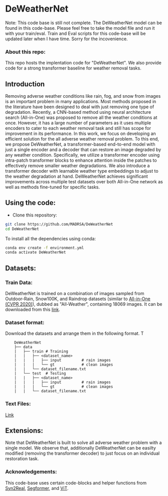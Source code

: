 # DeWeatherNet


Note: This code base is still not complete. The DeWeatherNet model can be found in this code-base. Please feel free to take the model file and run it with your train/eval. Train and Eval scripts for this code-base will be updated later when I have time. Sorry for the incovenience.


### About this repo:

This repo hosts the implentation code for "DeWeatherNet". We also provide code for a strong transformer baseline for weather removal tasks.

## Introduction

Removing adverse weather conditions like rain, fog, and snow from images is an important problem in many applications. Most methods proposed in the literature have been designed to deal with just removing one type of degradation. Recently, a CNN-based method  using neural architecture search (All-in-One) was proposed  to remove all the weather conditions at once. However, it has a large number of parameters as it uses multiple encoders to cater to each weather removal task and still has scope for improvement in its performance. In this work, we focus on developing an efficient solution for the all adverse weather removal problem. To this end, we propose DeWeatherNet, a transformer-based end-to-end model with just a single encoder and a decoder that can restore an image degraded by any weather condition. Specifically, we utilize a transformer encoder using intra-patch transformer blocks to enhance attention inside the patches to effectively remove smaller weather degradations. We also introduce a transformer decoder with learnable weather type embeddings to adjust to the weather degradation at hand. DeWeatherNet achieves significant improvements across multiple test datasets over both All-in-One network as well as methods fine-tuned for specific tasks. 


## Using the code:

- Clone this repository:
```bash
git clone https://github.com/MADRSA/DeWeatherNet
cd DeWeatherNet
```

To install all the dependencies using conda:

```bash
conda env create -f environment.yml
conda activate DeWeatherNet
```


## Datasets:

### Train Data:

DeWeatherNet is trained on a combination of images sampled from Outdoor-Rain, Snow100K, and Raindrop datasets (similar to [All-in-One (CVPR 2020)](https://openaccess.thecvf.com/content_CVPR_2020/papers/Li_All_in_One_Bad_Weather_Removal_Using_Architectural_Search_CVPR_2020_paper.pdf)), dubbed as "All-Weather", containing 18069 images. It can be downloaded from this [link](https://drive.google.com/file/d/1tfeBnjZX1wIhIFPl6HOzzOKOyo0GdGHl/view?usp=sharing).


### Dataset format:

Download the datasets and arrange them in the following format. T
```
    DeWeatherNet
    ├── data 
    |   ├── train # Training  
    |   |   ├── <dataset_name>   
    |   |   |   ├── input         # rain images 
    |   |   |   └── gt            # clean images
    |   |   └── dataset_filename.txt
    |   └── test  # Testing         
    |   |   ├── <dataset_name>          
    |   |   |   ├── input         # rain images 
    |   |   |   └── gt            # clean images
    |   |   └── dataset_filename.txt
```

### Text Files:

[Link](https://drive.google.com/file/d/1UsazX-P3sPcDGw3kxkyFWqUyNfhYN_AM/view?usp=sharing)


## Extensions:

Note that DeWeatherNet is built to solve all adverse weather problem with a single model. We observe that, additionally DeWeatherNet can be easilty modified (removing the transformer decoder) to just focus on an individual restoration task. 

### Acknowledgements:

This code-base uses certain code-blocks and helper functions from [Syn2Real](https://github.com/rajeevyasarla/Syn2Real), [Segformer](https://github.com/NVlabs/SegFormer), and [ViT](https://github.com/lucidrains/vit-pytorch).

```
